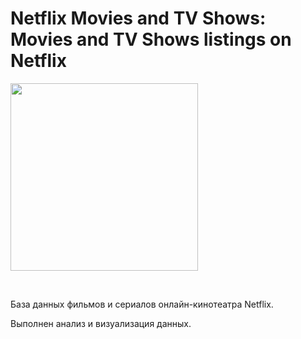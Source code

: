 # Netflix Movies and TV Shows: Movies and TV Shows listings on Netflix

<p>
  <a href="https://www.kaggle.com/shivamb/netflix-shows">
    <img height="300" src="https://storage.googleapis.com/kaggle-datasets-images/434238/824878/30c0ef57882454a0419a348088aa2306/dataset-card.jpg">
  </a>
</p>
<br>

База данных фильмов и сериалов онлайн-кинотеатра Netflix.

Выполнен анализ и визуализация данных.
